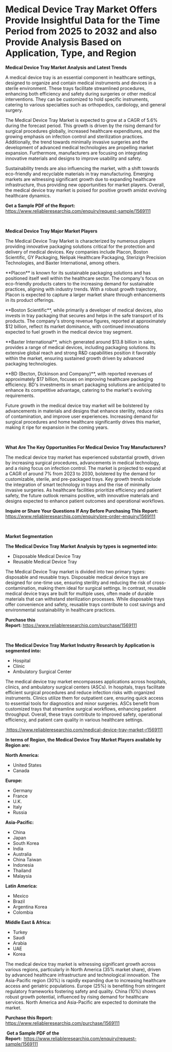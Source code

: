 <p><h1>Medical Device Tray Market Offers Provide Insightful Data for the Time Period from 2025 to 2032 and also Provide Analysis Based on Application, Type, and Region</h1></p><p><strong>Medical Device Tray Market Analysis and Latest Trends</strong></p>
<p><p>A medical device tray is an essential component in healthcare settings, designed to organize and contain medical instruments and devices in a sterile environment. These trays facilitate streamlined procedures, enhancing both efficiency and safety during surgeries or other medical interventions. They can be customized to hold specific instruments, catering to various specialties such as orthopedics, cardiology, and general surgery.</p><p>The Medical Device Tray Market is expected to grow at a CAGR of 5.6% during the forecast period. This growth is driven by the rising demand for surgical procedures globally, increased healthcare expenditures, and the growing emphasis on infection control and sterilization practices. Additionally, the trend towards minimally invasive surgeries and the development of advanced medical technologies are propelling market expansion. Furthermore, manufacturers are focusing on integrating innovative materials and designs to improve usability and safety. </p><p>Sustainability trends are also influencing the market, with a shift towards eco-friendly and recyclable materials in tray manufacturing. Emerging markets are witnessing significant growth due to expanding healthcare infrastructure, thus providing new opportunities for market players. Overall, the medical device tray market is poised for positive growth amidst evolving healthcare dynamics.</p></p>
<p><strong>Get a Sample PDF of the Report:&nbsp;</strong> <a href="https://www.reliableresearchiq.com/enquiry/request-sample/1569111?utm_campaign=1159&utm_medium=2&utm_source=Github&utm_content=ia&utm_term=13042025&utm_id=medical-device-tray">https://www.reliableresearchiq.com/enquiry/request-sample/1569111</a></p>
<p>&nbsp;</p>
<p><strong>Medical Device Tray Major Market Players</strong></p>
<p><p>The Medical Device Tray Market is characterized by numerous players providing innovative packaging solutions critical for the protection and delivery of medical devices. Key companies include Placon, Boston Scientific, GY Packaging, Nelipak Healthcare Packaging, Sterizign Precision Technologies, and Baxter International, among others.</p><p>**Placon** is known for its sustainable packaging solutions and has positioned itself well within the healthcare sector. The company's focus on eco-friendly products caters to the increasing demand for sustainable practices, aligning with industry trends. With a robust growth trajectory, Placon is expected to capture a larger market share through enhancements in its product offerings.</p><p>**Boston Scientific**, while primarily a developer of medical devices, also invests in tray packaging that secures and helps in the safe transport of its products. The company's strong revenue figures, reported at approximately $12 billion, reflect its market dominance, with continued innovations expected to fuel growth in the medical device tray segment.</p><p>**Baxter International**, which generated around $13.8 billion in sales, provides a range of medical devices, including packaging solutions. Its extensive global reach and strong R&D capabilities position it favorably within the market, ensuring sustained growth driven by advanced packaging technologies.</p><p>**BD (Becton, Dickinson and Company)**, with reported revenues of approximately $17 billion, focuses on improving healthcare packaging efficiency. BD's investments in smart packaging solutions are anticipated to enhance its competitive advantage, catering to the market's evolving requirements.</p><p>Future growth in the medical device tray market will be bolstered by advancements in materials and designs that enhance sterility, reduce risks of contamination, and improve user experiences. Increasing demand for surgical procedures and home healthcare significantly drives this market, making it ripe for expansion in the coming years.</p></p>
<p>&nbsp;</p>
<p><strong>What Are The Key Opportunities For Medical Device Tray Manufacturers?</strong></p>
<p><p>The medical device tray market has experienced substantial growth, driven by increasing surgical procedures, advancements in medical technology, and a rising focus on infection control. The market is projected to expand at a CAGR of around 7% from 2023 to 2030, bolstered by the demand for customizable, sterile, and pre-packaged trays. Key growth trends include the integration of smart technology in trays and the rise of minimally invasive surgeries. As healthcare facilities prioritize efficiency and patient safety, the future outlook remains positive, with innovative materials and designs expected to enhance patient outcomes and operational workflows.</p></p>
<p><strong>Inquire or Share Your Questions If Any Before Purchasing This Report:</strong> <a href="https://www.reliableresearchiq.com/enquiry/pre-order-enquiry/1569111?utm_campaign=1159&utm_medium=2&utm_source=Github&utm_content=ia&utm_term=13042025&utm_id=medical-device-tray">https://www.reliableresearchiq.com/enquiry/pre-order-enquiry/1569111</a></p>
<p>&nbsp;</p>
<p><strong>Market Segmentation</strong></p>
<p><strong>The Medical Device Tray Market Analysis by types is segmented into:</strong></p>
<p><ul><li>Disposable Medical Device Tray</li><li>Reusable Medical Device Tray</li></ul></p>
<p><p>The Medical Device Tray market is divided into two primary types: disposable and reusable trays. Disposable medical device trays are designed for one-time use, ensuring sterility and reducing the risk of cross-contamination, making them ideal for surgical settings. In contrast, reusable medical device trays are built for multiple uses, often made of durable materials that can withstand sterilization processes. While disposable trays offer convenience and safety, reusable trays contribute to cost savings and environmental sustainability in healthcare practices.</p></p>
<p><strong>Purchase this Report:&nbsp;</strong><a href="https://www.reliableresearchiq.com/purchase/1569111?utm_campaign=1159&utm_medium=2&utm_source=Github&utm_content=ia&utm_term=13042025&utm_id=medical-device-tray">https://www.reliableresearchiq.com/purchase/1569111</a></p>
<p>&nbsp;</p>
<p><strong>The Medical Device Tray Market Industry Research by Application is segmented into:</strong></p>
<p><ul><li>Hospital</li><li>Clinic</li><li>Ambulatory Surgical Center</li></ul></p>
<p><p>The medical device tray market encompasses applications across hospitals, clinics, and ambulatory surgical centers (ASCs). In hospitals, trays facilitate efficient surgical procedures and reduce infection risks with organized instruments. Clinics utilize them for outpatient care, ensuring quick access to essential tools for diagnostics and minor surgeries. ASCs benefit from customized trays that streamline surgical workflows, enhancing patient throughput. Overall, these trays contribute to improved safety, operational efficiency, and patient care quality in various healthcare settings.</p></p>
<p><a href="https://www.reliableresearchiq.com/medical-device-tray-market-r1569111?utm_campaign=1159&utm_medium=2&utm_source=Github&utm_content=ia&utm_term=13042025&utm_id=medical-device-tray">&nbsp;https://www.reliableresearchiq.com/medical-device-tray-market-r1569111</a></p>
<p><strong>In terms of Region, the Medical Device Tray Market Players available by Region are:</strong></p>
<p>
    <p> <strong> North America: </strong>
        <ul>
            <li>United States</li>
            <li>Canada</li>
        </ul>
        </p> 
    <p> <strong> Europe: </strong>
        <ul>
            <li>Germany</li>
            <li>France</li>
            <li>U.K.</li>
            <li>Italy</li>
            <li>Russia</li>
        </ul>
        </p> 
    <p> <strong> Asia-Pacific: </strong>
        <ul>
            <li>China</li>
            <li>Japan</li>
            <li>South Korea</li>
            <li>India</li>
            <li>Australia</li>
            <li>China Taiwan</li>
            <li>Indonesia</li>
            <li>Thailand</li>
            <li>Malaysia</li>
        </ul>
        </p> 
    <p> <strong> Latin America: </strong>
        <ul>
            <li>Mexico</li>
            <li>Brazil</li>
            <li>Argentina Korea</li>
            <li>Colombia</li>
        </ul>
        </p> 
    <p> <strong> Middle East & Africa: </strong>
        <ul>
            <li>Turkey</li>
            <li>Saudi</li>
            <li>Arabia</li>
            <li>UAE</li>
            <li>Korea</li>
        </ul>
    </p>
    </p>
<p><p>The medical device tray market is witnessing significant growth across various regions, particularly in North America (35% market share), driven by advanced healthcare infrastructure and technological innovation. The Asia-Pacific region (30%) is rapidly expanding due to increasing healthcare access and geriatric populations. Europe (25%) is benefiting from stringent regulatory frameworks fostering safety and quality. China (10%) shows robust growth potential, influenced by rising demand for healthcare services. North America and Asia-Pacific are expected to dominate the market.</p></p>
<p><strong>Purchase this Report: </strong><a href="https://www.reliableresearchiq.com/purchase/1569111?utm_campaign=1159&utm_medium=2&utm_source=Github&utm_content=ia&utm_term=13042025&utm_id=medical-device-tray">https://www.reliableresearchiq.com/purchase/1569111</a></p>
<p>&nbsp;<strong>Get a Sample PDF of the Report:&nbsp;&nbsp;</strong><a href="https://www.reliableresearchiq.com/enquiry/request-sample/1569111?utm_campaign=1159&utm_medium=2&utm_source=Github&utm_content=ia&utm_term=13042025&utm_id=medical-device-tray">https://www.reliableresearchiq.com/enquiry/request-sample/1569111</a></p>
<p><strong></strong></p>
<p><p></p><p></p><p></p></p>